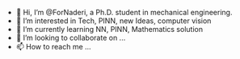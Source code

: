 - 👋 Hi, I’m @ForNaderi, a Ph.D. student in mechanical engineering. 
- 👀 I’m interested in Tech, PINN, new Ideas, computer vision
- 🌱 I’m currently learning NN, PINN, Mathematics solution
- 💞️ I’m looking to collaborate on ...
- 📫 How to reach me ...

<!---
ForNaderi/ForNaderi is a ✨ special ✨ repository because its `README.md` (this file) appears on your GitHub profile.
You can click the Preview link to take a look at your changes.
--->
